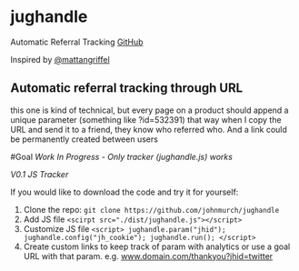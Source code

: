 # jughandle
Automatic Referral Tracking
[GitHub](https://github.com/johnmurch/jughandle)


Inspired by [@mattangriffel](https://medium.com/@mattangriffel/out-of-startup-ideas-here-have-a-few-49acac7c3405)

## Automatic referral tracking through URL
this one is kind of technical, but every page on a product should append a unique parameter (something like ?id=532391) that way when I copy the URL and send it to a friend, they know who referred who. And a link could be permanently created between users


#Goal
*Work In Progress - Only tracker (jughandle.js) works*

*V0.1 JS Tracker*

If you would like to download the code and try it for yourself:

1. Clone the repo: `git clone https://github.com/johnmurch/jughandle`
2. Add JS file `<scirpt src="./dist/jughandle.js"></script>`
3. Customize JS file `<script>
jughandle.param("jhid");
jughandle.config("jh_cookie");
jughandle.run();
</script>`
4. Create custom links to keep track of param with analytics or use a goal URL with that param. e.g. www.domain.com/thankyou?jhid=twitter

